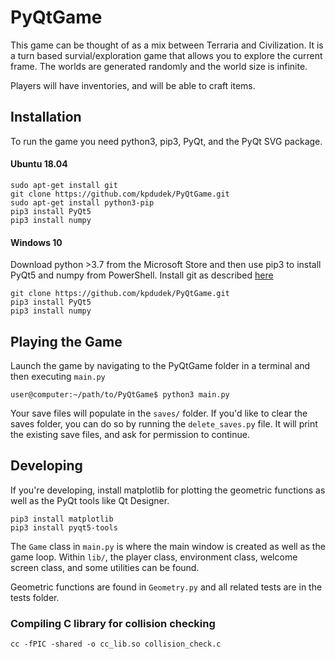 # PyQtGame
This game can be thought of as a mix between Terraria and Civilization. It is a turn based survial/exploration game that allows you to explore the current frame. The worlds are generated randomly and the world size is infinite.

Players will have inventories, and will be able to craft items.

## Installation
To run the game you need python3, pip3, PyQt, and the PyQt SVG package.

#### Ubuntu 18.04
```
sudo apt-get install git
git clone https://github.com/kpdudek/PyQtGame.git
sudo apt-get install python3-pip
pip3 install PyQt5 
pip3 install numpy
```

#### Windows 10
Download python >3.7 from the Microsoft Store and then use pip3 to install PyQt5 and numpy from PowerShell.
Install git as described [here](https://www.computerhope.com/issues/ch001927.htm#:~:text=How%20to%20install%20and%20use%20Git%20on%20Windows,or%20fetching%20updates%20from%20the%20remote%20repository.%20)
```
git clone https://github.com/kpdudek/PyQtGame.git
pip3 install PyQt5 
pip3 install numpy
```

## Playing the Game
Launch the game by navigating to the PyQtGame folder in a terminal and then executing `main.py`
```
user@computer:~/path/to/PyQtGame$ python3 main.py
```

Your save files will populate in the `saves/` folder. 
If you'd like to clear the saves folder, you can do so by running the `delete_saves.py` file. It will print the existing save files, and ask for permission to continue.

## Developing
If you're developing, install matplotlib for plotting the geometric functions as well as the PyQt tools like Qt Designer.
```
pip3 install matplotlib
pip3 install pyqt5-tools
```
The `Game` class in `main.py` is where the main window is created as well as the game loop. Within `lib/`, the player class, environment class, welcome screen class, and some utilities can be found.

Geometric functions are found in `Geometry.py` and all related tests are in the tests folder.

### Compiling C library for collision checking
```
cc -fPIC -shared -o cc_lib.so collision_check.c
```
